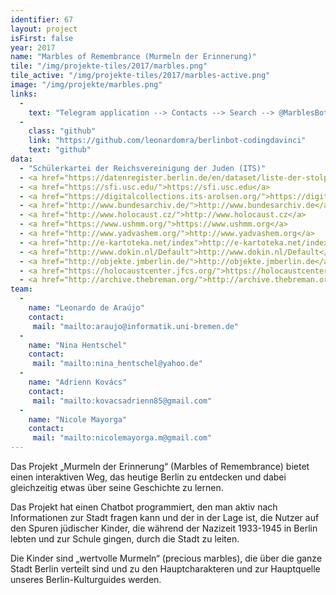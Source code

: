 ```yaml
---
identifier: 67
layout: project
isFirst: false
year: 2017
name: "Marbles of Remembrance (Murmeln der Erinnerung)"
tile: "/img/projekte-tiles/2017/marbles.png"
tile_active: "/img/projekte-tiles/2017/marbles-active.png"
image: "/img/projekte/marbles.png"
links:
  -
    text: "Telegram application --> Contacts --> Search --> @MarblesBot"
  -
    class: "github"
    link: "https://github.com/leonardomra/berlinbot-codingdavinci"
    text: "github"
data:
  - "Schülerkartei der Reichsvereinigung der Juden (ITS)"
  - <a href="https://datenregister.berlin.de/en/dataset/liste-der-stolpersteine-berlin">Stolpersteine</a>
  - <a href="https://sfi.usc.edu/">https://sfi.usc.edu</a>
  - <a href="https://digitalcollections.its-arolsen.org/">https://digitalcollections.its-arolsen.org</a>
  - <a href="http://www.bundesarchiv.de/">http://www.bundesarchiv.de</a>
  - <a href="http://www.holocaust.cz/">http://www.holocaust.cz</a>
  - <a href="https://www.ushmm.org/">https://www.ushmm.org</a>
  - <a href="http://www.yadvashem.org/">http://www.yadvashem.org</a>
  - <a href="http://e-kartoteka.net/index">http://e-kartoteka.net/index</a>
  - <a href="http://www.dokin.nl/Default">http://www.dokin.nl/Default</a>
  - <a href="http://objekte.jmberlin.de/">http://objekte.jmberlin.de</a>
  - <a href="https://holocaustcenter.jfcs.org/">https://holocaustcenter.jfcs.org</a>
  - <a href="http://archive.thebreman.org/">http://archive.thebreman.org</a>
team:
  -
    name: "Leonardo de Araújo"
    contact:
     mail: "mailto:araujo@informatik.uni-bremen.de"
  -
    name: "Nina Hentschel"
    contact:
     mail: "mailto:nina_hentschel@yahoo.de"
  -
    name: "Adrienn Kovács"
    contact:
     mail: "mailto:kovacsadrienn85@gmail.com"
  -
    name: "Nicole Mayorga"
    contact:
     mail: "mailto:nicolemayorga.m@gmail.com"
---
```


Das Projekt „Murmeln der Erinnerung“ (Marbles of Remembrance) bietet einen interaktiven Weg, das heutige Berlin  zu entdecken und dabei gleichzeitig etwas über seine Geschichte zu lernen. 

Das Projekt hat einen Chatbot programmiert, den man aktiv nach Informationen zur Stadt fragen kann und der in der Lage ist, die Nutzer auf den Spuren jüdischer Kinder, die während der Nazizeit 1933-1945 in Berlin lebten und zur Schule gingen, durch die Stadt zu leiten. 

Die Kinder sind „wertvolle Murmeln“ (precious marbles), die über die ganze Stadt Berlin verteilt sind und zu den Hauptcharakteren und zur Hauptquelle unseres Berlin-Kulturguides werden. 


